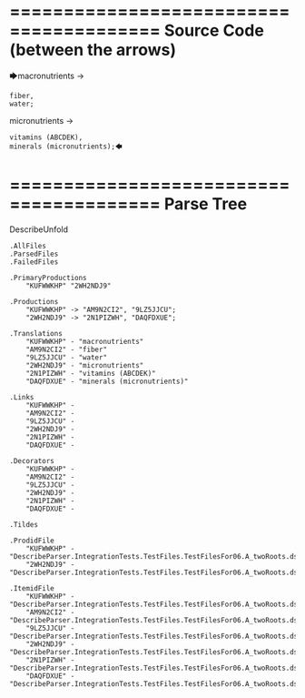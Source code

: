 ========================================
Source Code (between the arrows)
========================================

🡆macronutrients ->

    fiber,
    water;

micronutrients ->

    vitamins (ABCDEK),
    minerals (micronutrients);🡄

========================================
Parse Tree
========================================
DescribeUnfold

    .AllFiles
    .ParsedFiles
    .FailedFiles

    .PrimaryProductions
        "KUFWWKHP" "2WH2NDJ9" 

    .Productions
        "KUFWWKHP" -> "AM9N2CI2", "9LZ5JJCU";
        "2WH2NDJ9" -> "2N1PIZWH", "DAQFDXUE";

    .Translations
        "KUFWWKHP" - "macronutrients"
        "AM9N2CI2" - "fiber"
        "9LZ5JJCU" - "water"
        "2WH2NDJ9" - "micronutrients"
        "2N1PIZWH" - "vitamins (ABCDEK)"
        "DAQFDXUE" - "minerals (micronutrients)"

    .Links
        "KUFWWKHP" - 
        "AM9N2CI2" - 
        "9LZ5JJCU" - 
        "2WH2NDJ9" - 
        "2N1PIZWH" - 
        "DAQFDXUE" - 

    .Decorators
        "KUFWWKHP" - 
        "AM9N2CI2" - 
        "9LZ5JJCU" - 
        "2WH2NDJ9" - 
        "2N1PIZWH" - 
        "DAQFDXUE" - 

    .Tildes

    .ProdidFile
        "KUFWWKHP" - "DescribeParser.IntegrationTests.TestFiles.TestFilesFor06.A_twoRoots.ds"
        "2WH2NDJ9" - "DescribeParser.IntegrationTests.TestFiles.TestFilesFor06.A_twoRoots.ds"

    .ItemidFile
        "KUFWWKHP" - "DescribeParser.IntegrationTests.TestFiles.TestFilesFor06.A_twoRoots.ds"
        "AM9N2CI2" - "DescribeParser.IntegrationTests.TestFiles.TestFilesFor06.A_twoRoots.ds"
        "9LZ5JJCU" - "DescribeParser.IntegrationTests.TestFiles.TestFilesFor06.A_twoRoots.ds"
        "2WH2NDJ9" - "DescribeParser.IntegrationTests.TestFiles.TestFilesFor06.A_twoRoots.ds"
        "2N1PIZWH" - "DescribeParser.IntegrationTests.TestFiles.TestFilesFor06.A_twoRoots.ds"
        "DAQFDXUE" - "DescribeParser.IntegrationTests.TestFiles.TestFilesFor06.A_twoRoots.ds"

